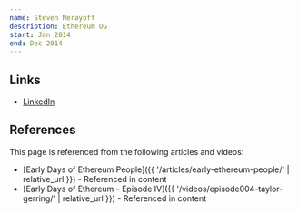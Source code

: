 ```yaml
---
name: Steven Nerayoff
description: Ethereum OG
start: Jan 2014
end: Dec 2014
---
```


## Links
- [LinkedIn](https://www.linkedin.com/in/nerayoff/)

## References

This page is referenced from the following articles and videos:

- [Early Days of Ethereum People]({{ '/articles/early-ethereum-people/' | relative_url }}) - Referenced in content
- [Early Days of Ethereum - Episode IV]({{ '/videos/episode004-taylor-gerring/' | relative_url }}) - Referenced in content